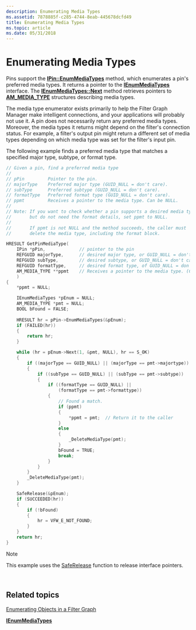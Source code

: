 ```yaml
---
description: Enumerating Media Types
ms.assetid: 7878885f-c285-4744-8eab-445678dcfd49
title: Enumerating Media Types
ms.topic: article
ms.date: 05/31/2018
---
```


# Enumerating Media Types

Pins support the [**IPin::EnumMediaTypes**](/windows/desktop/api/Strmif/nf-strmif-ipin-enummediatypes) method, which enumerates a pin's preferred media types. It returns a pointer to the [**IEnumMediaTypes**](/windows/desktop/api/Strmif/nn-strmif-ienummediatypes) interface. The [**IEnumMediaTypes::Next**](/windows/desktop/api/Strmif/nf-strmif-ienummediatypes-next) method retrieves pointers to [**AM\_MEDIA\_TYPE**](/windows/win32/api/strmif/ns-strmif-am_media_type) structures describing media types.

The media type enumerator exists primarily to help the Filter Graph Manager make intelligent connections, and your applications will probably not use it. A pin does not necessarily return any preferred media types. Moreover, the media types it returns might depend on the filter's connection status. For example, a filter's output pin might return a different set of media types depending on which media type was set for the filter's input pin.

The following example finds a preferred media type that matches a specified major type, subtype, or format type.


```C++
// Given a pin, find a preferred media type 
//
// pPin         Pointer to the pin.
// majorType    Preferred major type (GUID_NULL = don't care).
// subType      Preferred subtype (GUID_NULL = don't care).
// formatType   Preferred format type (GUID_NULL = don't care).
// ppmt         Receives a pointer to the media type. Can be NULL.
//
// Note: If you want to check whether a pin supports a desired media type,
//       but do not need the format details, set ppmt to NULL.
//
//       If ppmt is not NULL and the method succeeds, the caller must
//       delete the media type, including the format block. 

HRESULT GetPinMediaType(
    IPin *pPin,             // pointer to the pin
    REFGUID majorType,      // desired major type, or GUID_NULL = don't care
    REFGUID subType,        // desired subtype, or GUID_NULL = don't care
    REFGUID formatType,     // desired format type, of GUID_NULL = don't care
    AM_MEDIA_TYPE **ppmt    // Receives a pointer to the media type. (Can be NULL)
    )
{
    *ppmt = NULL;

    IEnumMediaTypes *pEnum = NULL;
    AM_MEDIA_TYPE *pmt = NULL;
    BOOL bFound = FALSE;
    
    HRESULT hr = pPin->EnumMediaTypes(&pEnum);
    if (FAILED(hr))
    {
        return hr;
    }

    while (hr = pEnum->Next(1, &pmt, NULL), hr == S_OK)
    {
        if ((majorType == GUID_NULL) || (majorType == pmt->majortype))
        {
            if ((subType == GUID_NULL) || (subType == pmt->subtype))
            {
                if ((formatType == GUID_NULL) || 
                    (formatType == pmt->formattype))
                {
                    // Found a match. 
                    if (ppmt)
                    {
                        *ppmt = pmt;  // Return it to the caller
                    }
                    else
                    {
                        _DeleteMediaType(pmt);
                    }
                    bFound = TRUE;
                    break;
                }
            }
        }
        _DeleteMediaType(pmt);
    }

    SafeRelease(&pEnum);
    if (SUCCEEDED(hr))
    {
        if (!bFound)
        {
            hr = VFW_E_NOT_FOUND;
        }
    }
    return hr;
}
```



> [!Note]  
> This example uses the [SafeRelease](/windows/desktop/medfound/saferelease) function to release interface pointers.

 

## Related topics

<dl> <dt>

[Enumerating Objects in a Filter Graph](enumerating-objects-in-a-filter-graph.md)
</dt> <dt>

[**IEnumMediaTypes**](/windows/desktop/api/Strmif/nn-strmif-ienummediatypes)
</dt> </dl>

 

 
